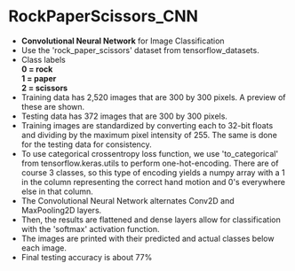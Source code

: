 # RockPaperScissors_CNN
* **Convolutional Neural Network** for Image Classification
* Use the 'rock_paper_scissors' dataset from tensorflow_datasets.
* Class labels <br>
  **0 = rock** <br>
  **1 = paper** <br>
  **2 = scissors** <br>
* Training data has 2,520 images that are 300 by 300 pixels. A preview of these are shown.
* Testing data has 372 images that are 300 by 300 pixels.
* Training images are standardized by converting each to 32-bit floats and dividing by the maximum pixel intensity of 255. The same is done for the testing data for consistency.
* To use categorical crossentropy loss function, we use 'to_categorical' from tensorflow.keras.utils to perform one-hot-encoding. There are of course 3 classes, so this type of encoding yields a numpy array with a 1 in the column representing the correct hand motion and 0's everywhere else in that column.
* The Convolutional Neural Network alternates Conv2D and MaxPooling2D layers.
* Then, the results are flattened and dense layers allow for classification with the 'softmax' activation function.
* The images are printed with their predicted and actual classes below each image.
* Final testing accuracy is about 77%
